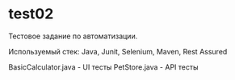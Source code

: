 # test02
Тестовое задание по автоматизации.

Используемый стек:
Java, Junit, Selenium, Maven, Rest Assured

BasicCalculator.java - UI тесты
PetStore.java - API тесты
